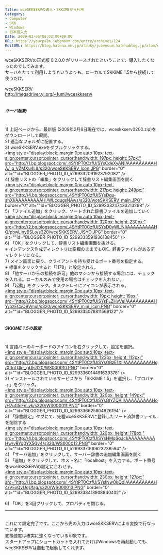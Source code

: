 ```yaml
---
Title: wceSKKSERVの導入・SKKIMEから利用
Category:
- Computer
- SKK
- Windows
- 日本語入力
Date: 2009-02-06T00:02:00+09:00
URL: https://yourpalm.jubenoum.com/entry/archives/124
EditURL: https://blog.hatena.ne.jp/atauky/jubenoum.hatenablog.jp/atom/entry/6653458415120885798
---
```


wceSKKSERVの正式版 0.2.0.0 がリリースされたということで、導入したくなったのでしてみます。<br />サーバをたてて利用しようというよりも、ローカルでSKKIME 1.5から接続して使うだけ。<br /><br />wceSKKSERV<br />http://megadriver.yi.org/~fumi/wceskkserv/<br /><br /><h5>サーバ起動</h5><br />1) 上記ページから、最新版 (2009年2月6日現在では、wceskkserv0200.zip)をダウンロードして展開。<br />2) 適当なフォルダに配置する。<br />3) wceSKKSERV.exeをダブルクリックする。<br /><a onblur="try {parent.deselectBloggerImageGracefully();} catch(e) {}" href="http://1.bp.blogspot.com/_4SYtPT0CzfU/SYsCdeXyANI/AAAAAAAAAHA/_g_VZMXu4L8/s1600-h/wceSKKSERV_icon.JPG"><img style="display:block; margin:0px auto 10px; text-align:center;cursor:pointer; cursor:hand;width: 197px; height: 57px;" src="http://1.bp.blogspot.com/_4SYtPT0CzfU/SYsCdeXyANI/AAAAAAAAAHA/_g_VZMXu4L8/s320/wceSKKSERV_icon.JPG" border="0" alt=""id="BLOGGER_PHOTO_ID_5299332091923792082" /></a><br />4) 辞書リストの「編集」をクリックして辞書リスト編集画面を開く<br /><a onblur="try {parent.deselectBloggerImageGracefully();} catch(e) {}" href="http://4.bp.blogspot.com/_4SYtPT0CzfU/SYsDgu-shXI/AAAAAAAAAHI/WLcqugsNAws/s1600-h/wceSKKSERV_main.JPG"><img style="display:block; margin:0px auto 10px; text-align:center;cursor:pointer; cursor:hand;width: 217px; height: 249px;" src="http://4.bp.blogspot.com/_4SYtPT0CzfU/SYsDgu-shXI/AAAAAAAAAHI/WLcqugsNAws/s320/wceSKKSERV_main.JPG" border="0" alt=""id="BLOGGER_PHOTO_ID_5299333247433213298" /></a><br />5) 「ファイル追加」をクリック、ソートされた辞書ファイルを追加していく<br /><a onblur="try {parent.deselectBloggerImageGracefully();} catch(e) {}" href="http://2.bp.blogspot.com/_4SYtPT0CzfU/SYsD0yWl_NI/AAAAAAAAAHQ/pbwLinyBSLo/s1600-h/wceSKKSERV_JISYO.JPG"><img style="display:block; margin:0px auto 10px; text-align:center;cursor:pointer; cursor:hand;width: 320px; height: 230px;" src="http://2.bp.blogspot.com/_4SYtPT0CzfU/SYsD0yWl_NI/AAAAAAAAAHQ/pbwLinyBSLo/s320/wceSKKSERV_JISYO.JPG" border="0" alt=""id="BLOGGER_PHOTO_ID_5299333591936138450" /></a><br />6) 「OK」をクリックして、辞書リスト編集画面を抜ける。<br />※ インデックス作成ディレクトリは空欄のままでもOK。辞書ファイルがあるディレクトリになる。<br />7) メイン画面に戻り、クライアントを待ち受けるポート番号を指定する。<br />※ 標準をクリックすると「1178」と設定される。<br />8) 「他サーバからの接続を許可」他のマシンから接続する場合には、チェックを入れる。ローカルのみで使用の場合はチェックを入れない。<br />9) 「起動」をクリック。タスクトレイにアイコンが表示される。<br /><a onblur="try {parent.deselectBloggerImageGracefully();} catch(e) {}" href="http://2.bp.blogspot.com/_4SYtPT0CzfU/SYsFLZHvVeI/AAAAAAAAAHY/ozECxO9VmuI/s1600-h/wceSKKSERV_mini_icon.PNG"><img style="display:block; margin:0px auto 10px; text-align:center;cursor:pointer; cursor:hand;width: 19px; height: 19px;" src="http://2.bp.blogspot.com/_4SYtPT0CzfU/SYsFLZHvVeI/AAAAAAAAAHY/ozECxO9VmuI/s320/wceSKKSERV_mini_icon.PNG" border="0" alt=""id="BLOGGER_PHOTO_ID_5299335079811569122" /></a><br /><br /><h5>SKKIME 1.5の設定</h5><br />1) 言語バーのキーボードのアイコンを右クリックして、設定を選択。<br /><a onblur="try {parent.deselectBloggerImageGracefully();} catch(e) {}" href="http://2.bp.blogspot.com/_4SYtPT0CzfU/SYsGBzE1XlI/AAAAAAAAAHg/XItnTQk-_gU/s1600-h/WS000010.PNG"><img style="display:block; margin:0px auto 10px; text-align:center;cursor:pointer; cursor:hand;width: 123px; height: 112px;" src="http://2.bp.blogspot.com/_4SYtPT0CzfU/SYsGBzE1XlI/AAAAAAAAAHg/XItnTQk-_gU/s320/WS000010.PNG" border="0" alt=""id="BLOGGER_PHOTO_ID_5299336014491639378" /></a><br />2) インストールされているサービスから「SKKIME 1.5」を選択し、「プロパティ」をクリック。<br /><a onblur="try {parent.deselectBloggerImageGracefully();} catch(e) {}" href="http://3.bp.blogspot.com/_4SYtPT0CzfU/SYsGlYZQVlI/AAAAAAAAAHo/H7uG5iFnLyk/s1600-h/WS000011.PNG"><img style="display:block; margin:0px auto 10px; text-align:center;cursor:pointer; cursor:hand;width: 320px; height: 149px;" src="http://3.bp.blogspot.com/_4SYtPT0CzfU/SYsGlYZQVlI/AAAAAAAAAHo/H7uG5iFnLyk/s320/WS000011.PNG" border="0" alt=""id="BLOGGER_PHOTO_ID_5299336625804826194" /></a><br />3) 「辞書設定」タブにて、先程wceSKKSERVに登録したソート済辞書ファイルを削除する<br /><a onblur="try {parent.deselectBloggerImageGracefully();} catch(e) {}" href="http://4.bp.blogspot.com/_4SYtPT0CzfU/SYsHMqSgJcI/AAAAAAAAAHw/vRYg0YX5Gy4/s1600-h/WS000012.PNG"><img style="display:block; margin:0px auto 10px; text-align:center;cursor:pointer; cursor:hand;width: 320px; height: 178px;" src="http://4.bp.blogspot.com/_4SYtPT0CzfU/SYsHMqSgJcI/AAAAAAAAAHw/vRYg0YX5Gy4/s320/WS000012.PNG" border="0" alt=""id="BLOGGER_PHOTO_ID_5299337300623238594" /></a><br />4) 「サーバ追加」をクリックして、サーバー辞書の追加編集画面を開く<br />5) 「追加」をクリックして、ホスト名に「localhost」を入力する。ポート番号をwceSKKSERVの設定に合わせる。<br /><a onblur="try {parent.deselectBloggerImageGracefully();} catch(e) {}" href="http://1.bp.blogspot.com/_4SYtPT0CzfU/SYsINwOkQdI/AAAAAAAAAH4/VExQyUgUfag/s1600-h/WS000013.PNG"><img style="display:block; margin:0px auto 10px; text-align:center;cursor:pointer; cursor:hand;width: 230px; height: 127px;" src="http://1.bp.blogspot.com/_4SYtPT0CzfU/SYsINwOkQdI/AAAAAAAAAH4/VExQyUgUfag/s320/WS000013.PNG" border="0" alt=""id="BLOGGER_PHOTO_ID_5299338418908840402" /></a><br /><br />6) 「OK」を3回クリックして、プロパティを閉じる。<br /><hr /><br />これにて設定完了です。ここから先の入力はwceSKKSERVによる変換で行なっています。<br />変換速度は確実に速くなっている印象です。<br />スタートアップにショートカットを入れておけばWindowsを再起動しても、wceSKKSERVは自動で起動してくれます。

